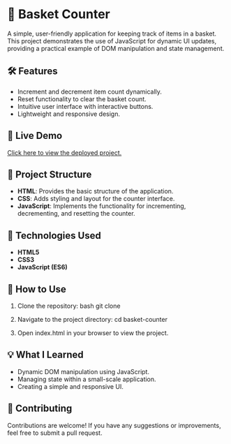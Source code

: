 # 🏀 Basket Counter

A simple, user-friendly application for keeping track of items in a basket. This project demonstrates the use of JavaScript for dynamic UI updates, providing a practical example of DOM manipulation and state management.


## 🛠 Features

- Increment and decrement item count dynamically.
- Reset functionality to clear the basket count.
- Intuitive user interface with interactive buttons.
- Lightweight and responsive design.


## 🚀 Live Demo

[Click here to view the deployed project.](https://counter-bskt.netlify.app/)


## 📂 Project Structure

- **HTML**: Provides the basic structure of the application.
- **CSS**: Adds styling and layout for the counter interface.
- **JavaScript**: Implements the functionality for incrementing, decrementing, and resetting the counter.


## 🧰 Technologies Used

- **HTML5**
- **CSS3**
- **JavaScript (ES6)**


## 📜 How to Use

1. Clone the repository:
    bash
    git clone <repository-url>

2. Navigate to the project directory:
    cd basket-counter

3. Open index.html in your browser to view the project.


## 💡 What I Learned

- Dynamic DOM manipulation using JavaScript.
- Managing state within a small-scale application.
- Creating a simple and responsive UI.


## 🤝 Contributing

Contributions are welcome! If you have any suggestions or improvements, feel free to submit a pull request.